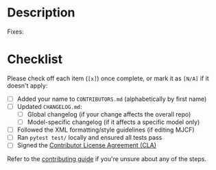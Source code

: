 # Description

<!-- Briefly describe what this PR does -->

Fixes: <!-- List any GitHub issues this PR addresses -->

# Checklist

Please check off each item (`[x]`) once complete, or mark it as `[N/A]` if it doesn't apply:

- [ ] Added your name to `CONTRIBUTORS.md` (alphabetically by first name)
- [ ] Updated `CHANGELOG.md`:
  - [ ] Global changelog (if your change affects the overall repo)
  - [ ] Model-specific changelog (if it affects a specific model only)
- [ ] Followed the XML formatting/style guidelines (if editing MJCF)
- [ ] Ran `pytest test/` locally and ensured all tests pass
- [ ] Signed the [Contributor License Agreement (CLA)](https://cla.developers.google.com/)

Refer to the [contributing guide](https://github.com/google-deepmind/mujoco_menagerie/blob/main/CONTRIBUTING.md) if you're unsure about any of the steps.